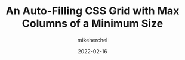 ---
author: mikeherchel
date: 2022-02-16
draft: true
publisher: css
tags:
  - css
  - layout
target_url: https://css-tricks.com/an-auto-filling-css-grid-with-max-columns/
title: An Auto-Filling CSS Grid with Max Columns of a Minimum Size
---